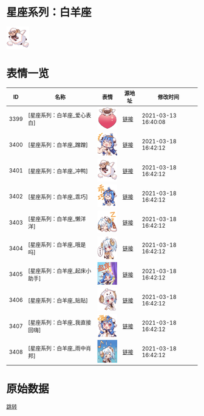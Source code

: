 # 星座系列：白羊座

<img src="./cover.png" height="60" alt="cover" />

# 表情一览

|ID|名称|表情|源地址|修改时间|
|----|----|----|----|----|
|3399|[星座系列：白羊座_爱心表白]|<img src="./pic/003399_%5B星座系列：白羊座_爱心表白%5D.png" height="60" alt="爱心表白"/>|[链接](http://i0.hdslb.com/bfs/emote/05ddf965d9a38348d84e49fd2982769346cd7378.png)|2021-03-13 16:40:08|
|3400|[星座系列：白羊座_蹭蹭]|<img src="./pic/003400_%5B星座系列：白羊座_蹭蹭%5D.png" height="60" alt="蹭蹭"/>|[链接](http://i0.hdslb.com/bfs/emote/df1e8c8857051fe19c669b596ae5ec1f6a921be6.png)|2021-03-18 16:42:12|
|3401|[星座系列：白羊座_冲鸭]|<img src="./pic/003401_%5B星座系列：白羊座_冲鸭%5D.png" height="60" alt="冲鸭"/>|[链接](http://i0.hdslb.com/bfs/emote/b61ce516831b09312c151a53161e71a08bb1632d.png)|2021-03-18 16:42:12|
|3402|[星座系列：白羊座_乖巧]|<img src="./pic/003402_%5B星座系列：白羊座_乖巧%5D.png" height="60" alt="乖巧"/>|[链接](http://i0.hdslb.com/bfs/emote/821eb15b0ccc106db2df48c4ac083394ee58c5fa.png)|2021-03-18 16:42:12|
|3403|[星座系列：白羊座_懒洋洋]|<img src="./pic/003403_%5B星座系列：白羊座_懒洋洋%5D.png" height="60" alt="懒洋洋"/>|[链接](http://i0.hdslb.com/bfs/emote/7b6545d56dce44dde6596b7b61b48a89ad98b508.png)|2021-03-18 16:42:12|
|3404|[星座系列：白羊座_哦是吗]|<img src="./pic/003404_%5B星座系列：白羊座_哦是吗%5D.png" height="60" alt="哦是吗"/>|[链接](http://i0.hdslb.com/bfs/emote/82adff8481b23b14aed634f3084afe60445d4bb9.png)|2021-03-18 16:42:12|
|3405|[星座系列：白羊座_起床小助手]|<img src="./pic/003405_%5B星座系列：白羊座_起床小助手%5D.png" height="60" alt="起床小助手"/>|[链接](http://i0.hdslb.com/bfs/emote/95d9a8d9e6a3b3b07a104e24c3a377c4c40789ba.png)|2021-03-18 16:42:12|
|3406|[星座系列：白羊座_贴贴]|<img src="./pic/003406_%5B星座系列：白羊座_贴贴%5D.png" height="60" alt="贴贴"/>|[链接](http://i0.hdslb.com/bfs/emote/40aa4126657c55b811d6a2074840a3ab285c49c5.png)|2021-03-18 16:42:12|
|3407|[星座系列：白羊座_我直接回嗨]|<img src="./pic/003407_%5B星座系列：白羊座_我直接回嗨%5D.png" height="60" alt="我直接回嗨"/>|[链接](http://i0.hdslb.com/bfs/emote/8562e9127bb47203e3b579bdf272e846f15aed23.png)|2021-03-18 16:42:12|
|3408|[星座系列：白羊座_雨中肖邦]|<img src="./pic/003408_%5B星座系列：白羊座_雨中肖邦%5D.png" height="60" alt="雨中肖邦"/>|[链接](http://i0.hdslb.com/bfs/emote/e14d02451313018c2b9711ea2d103840b0a92276.png)|2021-03-18 16:42:12|

# 原始数据

[跳转](./raw.json)

